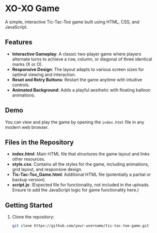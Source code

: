 # XO-XO Game

A simple, interactive Tic-Tac-Toe game built using HTML, CSS, and JavaScript.

## Features

- **Interactive Gameplay**: A classic two-player game where players alternate turns to achieve a row, column, or diagonal of three identical marks (X or O).
- **Responsive Design**: The layout adapts to various screen sizes for optimal viewing and interaction.
- **Reset and Retry Buttons**: Restart the game anytime with intuitive controls.
- **Animated Background**: Adds a playful aesthetic with floating balloon animations.

## Demo

You can view and play the game by opening the `index.html` file in any modern web browser.

## Files in the Repository

- **index.html**: Main HTML file that structures the game layout and links other resources.
- **style.css**: Contains all the styles for the game, including animations, grid layout, and responsive design.
- **Tic-Tac-Toc_Game.html**: Additional HTML file (potentially a partial or backup version).
- **script.js**: (Expected file for functionality, not included in the uploads. Ensure to add the JavaScript logic for game functionality here.)

## Getting Started

1. Clone the repository:
   ```bash
   git clone https://github.com/your-username/tic-tac-toe-game.git

